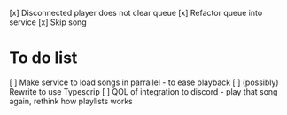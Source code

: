 
[x] Disconnected player does not clear queue
[x] Refactor queue into service 
[x] Skip song

# To do list
 [ ] Make service to load songs in parrallel - to ease playback
 [ ] (possibly) Rewrite to use Typescrip
 [ ] QOL of integration to discord - play that song again, rethink how playlists works 